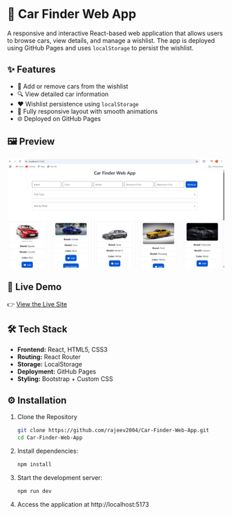 # 🚗 Car Finder Web App

A responsive and interactive React-based web application that allows users to browse cars, view details, and manage a wishlist. The app is deployed using GitHub Pages and uses `localStorage` to persist the wishlist.

## ✨ Features

- 🛒 Add or remove cars from the wishlist
- 🔍 View detailed car information
- ❤️ Wishlist persistence using `localStorage`
- 📱 Fully responsive layout with smooth animations
- 🌐 Deployed on GitHub Pages

## 🖼️ Preview

![Car Finder Web App Screenshot](https://raw.githubusercontent.com/rajeev2004/Car-Finder-Web-App/refs/heads/main/src/assets/Screenshot%202025-04-10%20044203.png?raw=true) 

## 🚀 Live Demo

👉 [View the Live Site](https://rajeev2004.github.io/Car-Finder-Web-App/)

## 🛠️ Tech Stack

- **Frontend:** React, HTML5, CSS3
- **Routing:** React Router
- **Storage:** LocalStorage
- **Deployment:** GitHub Pages
- **Styling:** Bootstrap + Custom CSS

## ⚙️ Installation

1. Clone the Repository
    ```bash
    git clone https://github.com/rajeev2004/Car-Finder-Web-App.git
    cd Car-Finder-Web-App

2. Install dependencies:
   ```bash
   npm install

3. Start the development server:
    ```bash
    npm run dev

4. Access the application at http://localhost:5173
